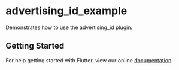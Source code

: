 # advertising_id_example

Demonstrates how to use the advertising_id plugin.

## Getting Started

For help getting started with Flutter, view our online
[documentation](https://flutter.io/).
